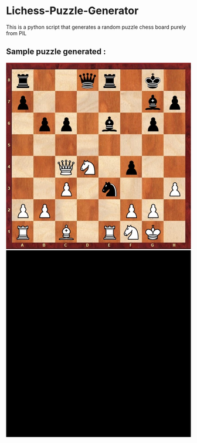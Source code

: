 # Lichess-Puzzle-Generator
This is a python script that generates a random puzzle chess board purely from PIL 

## Sample puzzle generated : 

![alt Puzzle Question Board](https://github.com/Arnav17Sharma/Lichess-Puzzle-Generator/blob/main/boards/new_board0.jpg)
![alt Puzzle Question Solution Board](https://github.com/Arnav17Sharma/Lichess-Puzzle-Generator/blob/main/boards/solution.gif)
